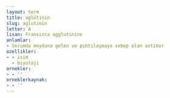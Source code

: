 ```yaml
---
layout: term
title: aglütinin
slug: aglutinin
letter: A
lisan: Fransızca agglutinine
anlamlar:
- Serumda meydana gelen ve pıhtılaşmaya sebep olan antikor
ozellikler:
- - isim
  - biyoloji
ornekler:
- - ''
orneklerkaynak:
- - ''
---
```

